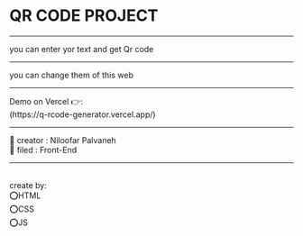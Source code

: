 
<h1>
 QR CODE PROJECT
</h1>
<hr/>
<p>
 you can enter yor text and get Qr code
</p>
<hr/>
<p>
you can change them of this web
</p>
<hr/>
Demo on Vercel 👉: 
<br/>
 (https://q-rcode-generator.vercel.app/)
<hr/>
👩 creator : Niloofar Palvaneh
<br/>
👩 filed : Front-End
<br/>
<hr/>
<br/>
create by:
<br/>
⭕️HTML
<br/>
⭕️CSS
<br/>
⭕️JS
<br/>



